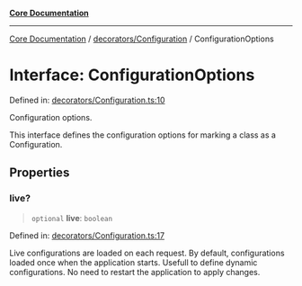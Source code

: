 [**Core Documentation**](../../../README.md)

***

[Core Documentation](../../../README.md) / [decorators/Configuration](../README.md) / ConfigurationOptions

# Interface: ConfigurationOptions

Defined in: [decorators/Configuration.ts:10](https://github.com/stonemjs/core/blob/b1f29857c7f1e529739f22d486494bed3b22d2c6/src/decorators/Configuration.ts#L10)

Configuration options.

This interface defines the configuration options for marking a class as a Configuration.

## Properties

### live?

> `optional` **live**: `boolean`

Defined in: [decorators/Configuration.ts:17](https://github.com/stonemjs/core/blob/b1f29857c7f1e529739f22d486494bed3b22d2c6/src/decorators/Configuration.ts#L17)

Live configurations are loaded on each request.
By default, configurations loaded once when the application starts.
Usefull to define dynamic configurations.
No need to restart the application to apply changes.
